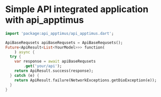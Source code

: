 #  Simple API integrated application with api_apptimus

  ```dart
  import 'package:api_apptimus/api_apptimus.dart';

  ApiBaseRequsets apiBaseRequsets = ApiBaseRequsets();
  Future<ApiResult<List<YourModel>>> function(
      ) async {
    try {
      var response = await apiBaseRequsets
          .get('your/api');
      return ApiResult.success(response);
    } catch (e) {
      return ApiResult.failure(NetworkExceptions.getDioException(e));
    }
  }
  ```